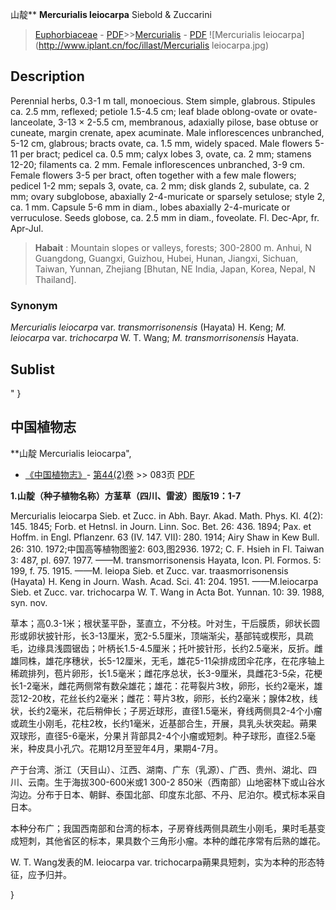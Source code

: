 山靛** **Mercurialis leiocarpa** Siebold & Zuccarini

> [Euphorbiaceae](http://www.iplant.cn/info/Euphorbiaceae?t=foc) - [PDF](http://www.iplant.cn/foc/pdf/Euphorbiaceae.pdf)>>[Mercurialis](http://www.iplant.cn/info/Mercurialis?t=foc) - [PDF](http://www.iplant.cn/foc/pdf/Mercurialis.pdf)
![Mercurialis leiocarpa](http://www.iplant.cn/foc/illast/Mercurialis leiocarpa.jpg)

## Description

Perennial herbs, 0.3-1 m tall, monoecious. Stem simple, glabrous. Stipules ca. 2.5 mm, reflexed; petiole 1.5-4.5 cm; leaf blade oblong-ovate or ovate-lanceolate, 3-13 × 2-5.5 cm, membranous, adaxially pilose, base obtuse or cuneate, margin crenate, apex acuminate. Male inflorescences unbranched, 5-12 cm, glabrous; bracts ovate, ca. 1.5 mm, widely spaced. Male flowers 5-11 per bract; pedicel ca. 0.5 mm; calyx lobes 3, ovate, ca. 2 mm; stamens 12-20; filaments ca. 2 mm. Female inflorescences unbranched, 3-9 cm. Female flowers 3-5 per bract, often together with a few male flowers; pedicel 1-2 mm; sepals 3, ovate, ca. 2 mm; disk glands 2, subulate, ca. 2 mm; ovary subglobose, abaxially 2-4-muricate or sparsely setulose; style 2, ca. 1 mm. Capsule 5-6 mm in diam., lobes abaxially 2-4-muricate or verruculose. Seeds globose, ca. 2.5 mm in diam., foveolate. Fl. Dec-Apr, fr. Apr-Jul.

> **Habait** : 
> Mountain slopes or valleys, forests; 300-2800 m. Anhui, N Guangdong, Guangxi, Guizhou, Hubei, Hunan, Jiangxi, Sichuan, Taiwan, Yunnan, Zhejiang [Bhutan, NE India, Japan, Korea, Nepal, N Thailand].

### Synonym
*Mercurialis leiocarpa* var. *transmorrisonensis* (Hayata) H. Keng; *M. leiocarpa* var. *trichocarpa* W. T. Wang; *M. transmorrisonensis* Hayata.

## Sublist
"
}
## 中国植物志

**山靛 Mercurialis leiocarpa",

* [《中国植物志》](http://www.iplant.cn/frps)- [第44(2)卷](http://www.iplant.cn/frps/vol/44(2)) >> 083页 [PDF](http://www.iplant.cn/frps/pdf/44(2)/083.PDF)

**1.山靛（种子植物名称）方茎草（四川、雷波）图版19：1-7**

Mercurialis leiocarpa Sieb. et Zucc. in Abh. Bayr. Akad. Math. Phys. Kl. 4(2): 145. 1845; Forb. et Hetnsl. in Journ. Linn. Soc. Bet. 26: 436. 1894; Pax. et Hoffm. in Engl. Pflanzenr. 63 (IV. 147. VII): 280. 1914; Airy Shaw in Kew Bull. 26: 310. 1972;中国高等植物图鉴2: 603,图2936. 1972; C. F. Hsieh in Fl. Taiwan 3: 487, pl. 697. 1977. ——M. transmorrisonensis Hayata, Icon. Pl. Formos. 5: 199, f. 75. 1915. ——M. leiopa Sieb. et Zucc. var. traasmorrisonensis (Hayata) H. Keng in Journ. Wash. Acad. Sci. 41: 204. 1951. ——M.leiocarpa Sieb. et Zucc. var. trichocarpa W. T. Wang in Acta Bot. Yunnan. 10: 39. 1988, syn. nov.

草本；高0.3-1米；根状茎平卧，茎直立，不分枝。叶对生，干后膜质，卵状长圆形或卵状披针形，长3-13厘米，宽2-5.5厘米，顶端渐尖，基部钝或楔形，具疏毛，边缘具浅圆锯齿；叶柄长1.5-4.5厘米；托叶披针形，长约2.5毫米，反折。雌雄同株，雄花序穗状，长5-12厘米，无毛，雄花5-11朵排成团伞花序，在花序轴上稀疏排列，苞片卵形，长1.5毫米；雌花序总状，长3-9厘米，具雌花3-5朵，花梗长1-2毫米，雌花两侧常有数朵雄花；雄花：花萼裂片3枚，卵形，长约2毫米，雄蕊12-20枚，花丝长约2毫米；雌花：萼片3枚，卵形，长约2毫米；腺体2枚，线状，长约2毫米，花后稍伸长；子房近球形，直径1.5毫米，脊线两侧具2-4个小瘤或疏生小刚毛，花柱2枚，长约1毫米，近基部合生，开展，具乳头状突起。蒴果双球形，直径5-6毫米，分果爿背部具2-4个小瘤或短刺。种子球形，直径2.5毫米，种皮具小孔穴。花期12月至翌年4月，果期4-7月。

产于台湾、浙江（天目山）、江西、湖南、广东（乳源）、广西、贵州、湖北、四川、云南。生于海拔300-600米或1 300-2 850米（西南部）山地密林下或山谷水沟边。分布于日本、朝鲜、泰国北部、印度东北部、不丹、尼泊尔。模式标本采自日本。

本种分布广；我国西南部和台湾的标本，子房脊线两侧具疏生小刚毛，果时毛基变成短刺，其他省区的标本，果具数个三角形小瘤。本种的雌花序常有后熟的雄花。

W. T. Wang发表的M. leiocarpa var. trichocarpa蒴果具短刺，实为本种的形态特征，应予归并。

}